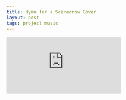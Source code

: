 ```yaml
---
title: Hymn for a Scarecrow Cover
layout: post
tags: project music
---
```


<div class="yt-container">
    <iframe
        src="https://www.youtube.com/embed/nGZXvGalQoU?modestbranding=1"
        frameBorder="0"
        allowFullScreen
    ></iframe>
</div>